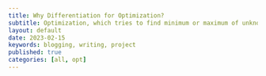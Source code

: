 ```yaml
---
title: Why Differentiation for Optimization?
subtitle: Optimization, which tries to find minimum or maximum of unknown functions, is closed related to differentiation. I discuss how differentiation is related to optimization by deriving the so-called "First Order Condition (FOC)" and "Second Order Condition (SOC)" from Taylor's series.
layout: default
date: 2023-02-15
keywords: blogging, writing, project
published: true
categories: [all, opt]
---
```

